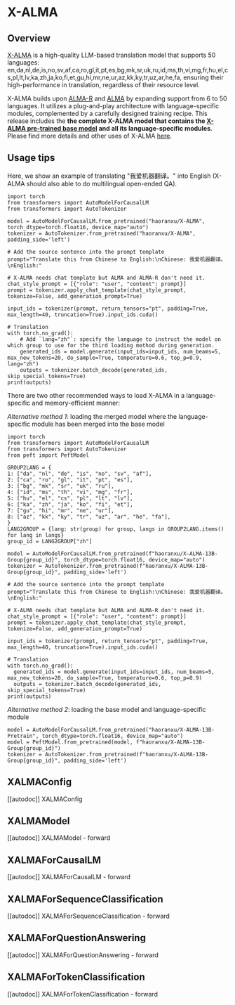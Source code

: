 <!--Copyright 2022 The HuggingFace Team. All rights reserved.

Licensed under the Apache License, Version 2.0 (the "License"); you may not use this file except in compliance with
the License. You may obtain a copy of the License at

http://www.apache.org/licenses/LICENSE-2.0

Unless required by applicable law or agreed to in writing, software distributed under the License is distributed on
an "AS IS" BASIS, WITHOUT WARRANTIES OR CONDITIONS OF ANY KIND, either express or implied. See the License for the
specific language governing permissions and limitations under the License.

⚠️ Note that this file is in Markdown but contain specific syntax for our doc-builder (similar to MDX) that may not be
rendered properly in your Markdown viewer.

-->

# X-ALMA

## Overview

[X-ALMA](https://arxiv.org/pdf/2410.03115) is a high-quality LLM-based translation model that supports 50 languages: en,da,nl,de,is,no,sv,af,ca,ro,gl,it,pt,es,bg,mk,sr,uk,ru,id,ms,th,vi,mg,fr,hu,el,cs,pl,lt,lv,ka,zh,ja,ko,fi,et,gu,hi,mr,ne,ur,az,kk,ky,tr,uz,ar,he,fa, ensuring their high-performance in translation, regardless of their resource level.

X-ALMA builds upon [ALMA-R](https://arxiv.org/pdf/2401.08417) and [ALMA](https://arxiv.org/abs/2309.11674) by expanding support from 6 to 50 languages. It utilizes a plug-and-play architecture with language-specific modules, complemented by a carefully designed training recipe. This release includes the **the complete X-ALMA model that contains the [X-ALMA pre-trained base model](https://huggingface.co/haoranxu/X-ALMA-13B-Pretrain) and all its language-specific modules**. Please find more details and other uses of X-ALMA [here](https://github.com/fe1ixxu/ALMA).


## Usage tips

Here, we show an example of translating "我爱机器翻译。" into English (X-ALMA should also able to do multilingual open-ended QA).

```
import torch
from transformers import AutoModelForCausalLM
from transformers import AutoTokenizer

model = AutoModelForCausalLM.from_pretrained("haoranxu/X-ALMA", torch_dtype=torch.float16, device_map="auto")
tokenizer = AutoTokenizer.from_pretrained("haoranxu/X-ALMA", padding_side='left')

# Add the source sentence into the prompt template
prompt="Translate this from Chinese to English:\nChinese: 我爱机器翻译。\nEnglish:"

# X-ALMA needs chat template but ALMA and ALMA-R don't need it.
chat_style_prompt = [{"role": "user", "content": prompt}]
prompt = tokenizer.apply_chat_template(chat_style_prompt, tokenize=False, add_generation_prompt=True)

input_ids = tokenizer(prompt, return_tensors="pt", padding=True, max_length=40, truncation=True).input_ids.cuda()

# Translation
with torch.no_grad():
    # Add `lang="zh"`: specify the language to instruct the model on which group to use for the third loading method during generation.
    generated_ids = model.generate(input_ids=input_ids, num_beams=5, max_new_tokens=20, do_sample=True, temperature=0.6, top_p=0.9, lang="zh")
    outputs = tokenizer.batch_decode(generated_ids, skip_special_tokens=True)
print(outputs)
```

There are two other recommended ways to load X-ALMA in a language-specific and memory-efficient manner:

*Alternative method 1*: loading the merged model where the language-specific module has been merged into the base model
```
import torch
from transformers import AutoModelForCausalLM
from transformers import AutoTokenizer
from peft import PeftModel

GROUP2LANG = {
1: ["da", "nl", "de", "is", "no", "sv", "af"],
2: ["ca", "ro", "gl", "it", "pt", "es"],
3: ["bg", "mk", "sr", "uk", "ru"],
4: ["id", "ms", "th", "vi", "mg", "fr"],
5: ["hu", "el", "cs", "pl", "lt", "lv"],
6: ["ka", "zh", "ja", "ko", "fi", "et"],
7: ["gu", "hi", "mr", "ne", "ur"],
8: ["az", "kk", "ky", "tr", "uz", "ar", "he", "fa"],
}
LANG2GROUP = {lang: str(group) for group, langs in GROUP2LANG.items() for lang in langs}
group_id = LANG2GROUP["zh"]

model = AutoModelForCausalLM.from_pretrained(f"haoranxu/X-ALMA-13B-Group{group_id}", torch_dtype=torch.float16, device_map="auto")
tokenizer = AutoTokenizer.from_pretrained(f"haoranxu/X-ALMA-13B-Group{group_id}", padding_side='left')

# Add the source sentence into the prompt template
prompt="Translate this from Chinese to English:\nChinese: 我爱机器翻译。\nEnglish:"

# X-ALMA needs chat template but ALMA and ALMA-R don't need it.
chat_style_prompt = [{"role": "user", "content": prompt}]
prompt = tokenizer.apply_chat_template(chat_style_prompt, tokenize=False, add_generation_prompt=True)

input_ids = tokenizer(prompt, return_tensors="pt", padding=True, max_length=40, truncation=True).input_ids.cuda()

# Translation
with torch.no_grad():
  generated_ids = model.generate(input_ids=input_ids, num_beams=5, max_new_tokens=20, do_sample=True, temperature=0.6, top_p=0.9)
  outputs = tokenizer.batch_decode(generated_ids, skip_special_tokens=True)
print(outputs)
```

*Alternative method 2*: loading the base model and language-specific module
```
model = AutoModelForCausalLM.from_pretrained("haoranxu/X-ALMA-13B-Pretrain", torch_dtype=torch.float16, device_map="auto")
model = PeftModel.from_pretrained(model, f"haoranxu/X-ALMA-13B-Group{group_id}")
tokenizer = AutoTokenizer.from_pretrained(f"haoranxu/X-ALMA-13B-Group{group_id}", padding_side='left')
```

## XALMAConfig

[[autodoc]] XALMAConfig

## XALMAModel

[[autodoc]] XALMAModel
    - forward

## XALMAForCausalLM

[[autodoc]] XALMAForCausalLM
    - forward

## XALMAForSequenceClassification

[[autodoc]] XALMAForSequenceClassification
    - forward

## XALMAForQuestionAnswering

[[autodoc]] XALMAForQuestionAnswering
    - forward

## XALMAForTokenClassification

[[autodoc]] XALMAForTokenClassification
    - forward
